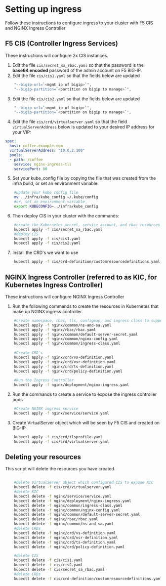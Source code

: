 # Setting up ingress
Follow these instructions to configure ingress to your cluster with F5 CIS and NGINX Ingress Controller

## F5 CIS (<b>C</b>ontroller <b>I</b>ngress <b>S</b>ervices)
These instructions will configure 2x CIS instances.

1. Edit the file ````cis/secret_sa_rbac.yaml```` so that the password is the <b>base64 encoded</b> password of the admin account on F5 BIG-IP.
2. Edit the file ````cis/cis1.yaml```` so that the fields below are updated
````bash
    "--bigip-url=`<mgmt ip of bigip>`",
    "--bigip-partition=`<partition on bigip to manage>`",
````
3. Edit the file ````cis/cis2.yaml```` so that the fields below are updated
````bash
    "--bigip-url=`<mgmt ip of bigip>`",
    "--bigip-partition=`<partition on bigip to manage>`",
````
4. Edit the file ````cis/crd/virtualserver.yaml```` so that the field ````virtualServerAddress```` below is updated to your desired IP address for your VIP:

````yaml
spec:
  host: coffee.example.com
  virtualServerAddress: "10.0.2.100"
  pools:
  - path: /coffee
    service: nginx-ingress-tls
    servicePort: 80
````
5. Set your kube_config file by copying the file that was created from the infra build, or set an environment variable.

````bash
    #update your kube config file
    mv ../infra/kube_config ~/.kube/config
    #or, set an environment variable
    export KUBECONFIG=../infra/kube_config
````
6. Then deploy CIS in your cluster with the commands:
````bash
    #create the Kubernetes secret, service account, and rbac resources in your cluster
    kubectl apply -f cis/secret_sa_rbac.yaml
    #deploy CIS
    kubectl apply -f cis/cis1.yaml
    kubectl apply -f cis/cis2.yaml
````
7. Install the CRD's we want to use
````bash
    kubectl apply -f cis/crd-definition/customresourcedefinitions.yaml
````

## NGINX Ingress Controller (referred to as KIC, for <b>K</b>ubernetes <b>I</b>ngress <b>C</b>ontroller)
These instructions will configure NGINX Ingress Controller

1.  Run the following commands to create the resources in Kubernetes that make up NGINX ingress controller.
````bash
    #create namespace, rbac, tls, configmap, and ingress class to support KIC
    kubectl apply -f nginx/common/ns-and-sa.yaml
    kubectl apply -f nginx/rbac/rbac.yaml
    kubectl apply -f nginx/common/default-server-secret.yaml
    kubectl apply -f nginx/common/nginx-config.yaml
    kubectl apply -f nginx/common/ingress-class.yaml
    
    #Create CRD's
    kubectl apply -f nginx/crd/vs-definition.yaml
    kubectl apply -f nginx/crd/vsr-definition.yaml
    kubectl apply -f nginx/crd/ts-definition.yaml
    kubectl apply -f nginx/crd/policy-definition.yaml
    
    #Run the Ingress Controller
    kubectl apply -f nginx/deployment/nginx-ingress.yaml
````
2. Run the commands to create a service to expose the ingress controller pods
````bash
    #Create NGINX ingress service
    kubectl apply -f nginx/service/service.yaml
````
3. Create VirtualServer object which will be seen by F5 CIS and created on BIG-IP
````bash
    kubectl apply -f cis/crd/tlsprofile.yaml
    kubectl apply -f cis/crd/virtualserver.yaml
````

## Deleting your resources
This script will delete the resources you have created. 

````bash
    
    #delete VirtualServer object which configured CIS to expose KIC
    kubectl delete -f cis/crd/virtualserver.yaml
    #delete KIC
    kubectl delete -f nginx/service/service.yaml
    kubectl delete -f nginx/deployment/nginx-ingress.yaml
    kubectl delete -f nginx/common/ingress-class.yaml
    kubectl delete -f nginx/common/nginx-config.yaml
    kubectl delete -f nginx/common/default-server-secret.yaml
    kubectl delete -f nginx/rbac/rbac.yaml
    kubectl delete -f nginx/common/ns-and-sa.yaml
    #delete CRDs
    kubectl delete -f nginx/crd/vs-definition.yaml
    kubectl delete -f nginx/crd/vsr-definition.yaml
    kubectl delete -f nginx/crd/ts-definition.yaml
    kubectl delete -f nginx/crd/policy-definition.yaml

    #delete CIS
    kubectl delete -f cis/cis1.yaml
    kubectl delete -f cis/cis2.yaml
    kubectl delete -f cis/secret_sa_rbac.yaml
    #delete CRDs
    kubectl delete -f cis/crd-definition/customresourcedefinitions.yaml
````